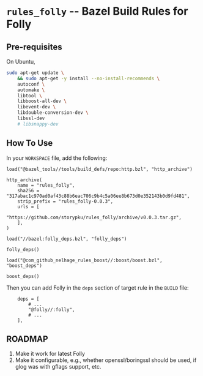 # `rules_folly` -- Bazel Build Rules for Folly

## Pre-requisites

On Ubuntu,

```bash
sudo apt-get update \
    && sudo apt-get -y install --no-install-recommends \
    autoconf \
    automake \
    libtool \
    libboost-all-dev \
    libevent-dev \
    libdouble-conversion-dev \
    libssl-dev
    # libsnappy-dev
```

## How To Use

In your `WORKSPACE` file, add the following:

```
load("@bazel_tools//tools/build_defs/repo:http.bzl", "http_archive")

http_archive(
    name = "rules_folly",
    sha256 = "317abac1c970ad0af43c88b6eac706c9b4c5a06ee8b673d0e352143b0d9fd481",
    strip_prefix = "rules_folly-0.0.3",
    urls = [
        "https://github.com/storypku/rules_folly/archive/v0.0.3.tar.gz",
    ],
)

load("//bazel:folly_deps.bzl", "folly_deps")

folly_deps()

load("@com_github_nelhage_rules_boost//:boost/boost.bzl", "boost_deps")

boost_deps()
```

Then you can add Folly in the `deps` section of target rule in the `BUILD` file:

```
    deps = [
        # ...
        "@folly//:folly",
        # ...
    ],
```

## ROADMAP
1. Make it work for latest Folly
2. Make it configurable, e.g., whether openssl/boringssl should be used, if glog was with gflags support, etc.
